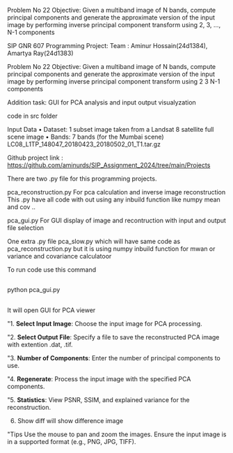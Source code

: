 Problem No 22
Objective:
Given a multiband image of N bands, compute principal components and generate the approximate version of the input image by performing inverse principal component transform using 2, 3, ..., N-1 components



SIP GNR 607
Programming Project:
Team : Aminur Hossain(24d1384), Amartya Ray(24d1383)


Problem No 22
Objective:
Given a multiband image of N bands, compute principal components and generate the approximate
version of the input image by performing inverse principal component transform using 2 3 N-1 components 

Addition task: GUI for PCA analysis and input output visualyzation

code in src folder

Input Data
•
Dataset: 1 subset image taken from a Landsat 8 satellite full scene image
•
Bands: 7 bands (for the Mumbai scene)
LC08_L1TP_148047_20180423_20180502_01_T1.tar.gz



Github project link : 
https://github.com/aminurds/SIP_Assignment_2024/tree/main/Projects


There are two .py file for this programming projects.

pca_reconstruction.py 
For pca calculation and inverse image reconstruction
This .py have all code with out using any inbuild function like numpy mean and cov ..

pca_gui.py
For GUI display of image and recontruction with input and output file selection 

One extra .py file
pca_slow.py
which will have same code as pca_reconstruction.py but it is using numpy inbuild function for mwan or variance and covariance calculatoor

To run code use this command
##
python pca_gui.py
##
It will open GUI for PCA viewer 

"1. **Select Input Image**: Choose the input image for PCA processing.

"2. **Select Output File**: Specify a file to save the reconstructed PCA image with extention .dat, .tif.

"3. **Number of Components**: Enter the number of principal components to use.

"4. **Regenerate**: Process the input image with the specified PCA components.

"5. **Statistics**: View PSNR, SSIM, and explained variance for the reconstruction.

6. Show diff will show difference image

"Tips
Use the mouse to pan and zoom the images.
Ensure the input image is in a supported format (e.g., PNG, JPG, TIFF).
